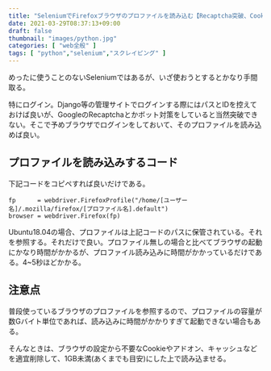 ```yaml
---
title: "SeleniumでFirefoxブラウザのプロファイルを読み込む【Recaptcha突破、Cookie+アドオン読み込み】"
date: 2021-03-29T08:37:13+09:00
draft: false
thumbnail: "images/python.jpg"
categories: [ "web全般" ]
tags: [ "python","selenium","スクレイピング" ]
---
```


めったに使うことのないSeleniumではあるが、いざ使おうとするとかなり手間取る。

特にログイン。Django等の管理サイトでログインする際にはパスとIDを控えておけば良いが、GoogleのRecaptchaとかボット対策をしていると当然突破できない。そこで予めブラウザでログインをしておいて、そのプロファイルを読み込めば良い。


## プロファイルを読み込みするコード

下記コードをコピペすれば良いだけである。

    fp      = webdriver.FirefoxProfile("/home/[ユーザー名]/.mozilla/firefox/[プロファイル名].default")
    browser = webdriver.Firefox(fp)

Ubuntu18.04の場合、プロファイルは上記コードのパスに保管されている。それを参照する。それだけで良い。プロファイル無しの場合と比べてブラウザの起動にかなり時間がかかるが、プロファイル読み込みに時間がかかっているだけである。4~5秒ほどかかる。

## 注意点

普段使っているブラウザのプロファイルを参照するので、プロファイルの容量が数Gバイト単位であれば、読み込みに時間がかかりすぎて起動できない場合もある。

そんなときは、ブラウザの設定から不要なCookieやアドオン、キャッシュなどを適宜削除して、1GB未満(あくまでも目安)にした上で読み込ませる。

